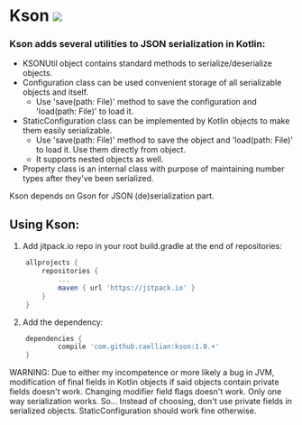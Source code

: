 # Kson [![](https://jitpack.io/v/Caellian/Kson.svg)](https://jitpack.io/#Caellian/Kson)

### Kson adds several utilities to JSON serialization in Kotlin:
- KSONUtil object contains standard methods to serialize/deserialize objects.
- Configuration class can be used convenient storage of all serializable objects and itself.
    - Use 'save(path: File)' method to save the configuration and 'load(path: File)' to load it.
- StaticConfiguration class can be implemented by Kotlin objects to make them easily serializable.
    - Use 'save(path: File)' method to save the object and 'load(path: File)' to load it. Use them directly from object.
    - It supports nested objects as well.
- Property class is an internal class with purpose of maintaining number types after they've been serialized.

Kson depends on Gson for JSON (de)serialization part.

## Using Kson:

1. Add jitpack.io repo in your root build.gradle at the end of repositories:
```groovy
	allprojects {
		repositories {
			...
			maven { url 'https://jitpack.io' }
		}
	}
```

2. Add the dependency:
```groovy
	dependencies {
	        compile 'com.github.caellian:kson:1.0.+'
	}
```

WARNING: Due to either my incompetence or more likely a bug in JVM, modification of final fields in Kotlin objects if said
objects contain private fields doesn't work. Changing modifier field flags doesn't work. Only one way serialization works.
So... Instead of choosing, don't use private fields in serialized objects. StaticConfiguration should work fine otherwise.
